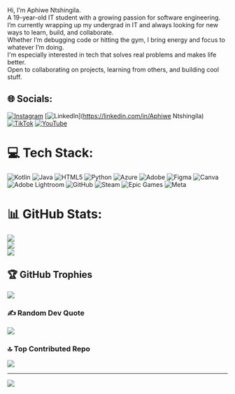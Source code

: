 Hi, I’m Aphiwe Ntshingila.<br/>
A 19-year-old IT student with a growing passion for software engineering.<br/>
I’m currently wrapping up my undergrad in IT and always looking for new ways to learn, build, and collaborate.<br/>
Whether I’m debugging code or hitting the gym, I bring energy and focus to whatever I’m doing.<br/>
I'm especially interested in tech that solves real problems and makes life better.<br/>
Open to collaborating on projects, learning from others, and building cool stuff.<br/>


## 🌐 Socials:
[![Instagram](https://img.shields.io/badge/Instagram-%23E4405F.svg?logo=Instagram&logoColor=white)](https://instagram.com/jjwitdabuckets_) [![LinkedIn](https://img.shields.io/badge/LinkedIn-%230077B5.svg?logo=linkedin&logoColor=white)](https://linkedin.com/in/Aphiwe Ntshingila) [![TikTok](https://img.shields.io/badge/TikTok-%23000000.svg?logo=TikTok&logoColor=white)](https://tiktok.com/@jjwitdabuckets_) [![YouTube](https://img.shields.io/badge/YouTube-%23FF0000.svg?logo=YouTube&logoColor=white)](https://youtube.com/@jjwitdabuckets_) 

# 💻 Tech Stack:
![Kotlin](https://img.shields.io/badge/kotlin-%237F52FF.svg?style=for-the-badge&logo=kotlin&logoColor=white) ![Java](https://img.shields.io/badge/java-%23ED8B00.svg?style=for-the-badge&logo=openjdk&logoColor=white) ![HTML5](https://img.shields.io/badge/html5-%23E34F26.svg?style=for-the-badge&logo=html5&logoColor=white) ![Python](https://img.shields.io/badge/python-3670A0?style=for-the-badge&logo=python&logoColor=ffdd54) ![Azure](https://img.shields.io/badge/azure-%230072C6.svg?style=for-the-badge&logo=microsoftazure&logoColor=white) ![Adobe](https://img.shields.io/badge/adobe-%23FF0000.svg?style=for-the-badge&logo=adobe&logoColor=white) ![Figma](https://img.shields.io/badge/figma-%23F24E1E.svg?style=for-the-badge&logo=figma&logoColor=white) ![Canva](https://img.shields.io/badge/Canva-%2300C4CC.svg?style=for-the-badge&logo=Canva&logoColor=white) ![Adobe Lightroom](https://img.shields.io/badge/Adobe%20Lightroom-31A8FF.svg?style=for-the-badge&logo=Adobe%20Lightroom&logoColor=white) ![GitHub](https://img.shields.io/badge/github-%23121011.svg?style=for-the-badge&logo=github&logoColor=white) ![Steam](https://img.shields.io/badge/steam-%23000000.svg?style=for-the-badge&logo=steam&logoColor=white) ![Epic Games](https://img.shields.io/badge/epicgames-%23313131.svg?style=for-the-badge&logo=epicgames&logoColor=white) ![Meta](https://img.shields.io/badge/Meta-%230467DF.svg?style=for-the-badge&logo=Meta&logoColor=white)
# 📊 GitHub Stats:
![](https://github-readme-stats.vercel.app/api?username=jjwitdabuckets&theme=dark&hide_border=false&include_all_commits=true&count_private=true)<br/>
![](https://nirzak-streak-stats.vercel.app/?user=jjwitdabuckets&theme=dark&hide_border=false)<br/>
![](https://github-readme-stats.vercel.app/api/top-langs/?username=jjwitdabuckets&theme=dark&hide_border=false&include_all_commits=true&count_private=true&layout=compact)

## 🏆 GitHub Trophies
![](https://github-profile-trophy.vercel.app/?username=jjwitdabuckets&theme=radical&no-frame=false&no-bg=true&margin-w=4)

### ✍️ Random Dev Quote
![](https://quotes-github-readme.vercel.app/api?type=horizontal&theme=radical)

### 🔝 Top Contributed Repo
![](https://github-contributor-stats.vercel.app/api?username=jjwitdabuckets&limit=5&theme=dark&combine_all_yearly_contributions=true)

---
[![](https://visitcount.itsvg.in/api?id=jjwitdabuckets&icon=0&color=0)](https://visitcount.itsvg.in)

<!-- Proudly created with GPRM ( https://gprm.itsvg.in ) -->
